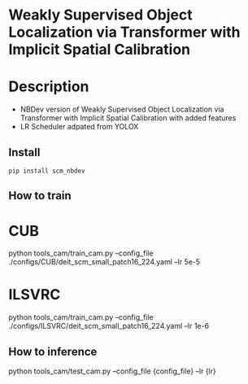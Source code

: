 Weakly Supervised Object Localization via Transformer with Implicit
Spatial Calibration
================

<!-- WARNING: THIS FILE WAS AUTOGENERATED! DO NOT EDIT! -->

# Description

- NBDev version of Weakly Supervised Object Localization via Transformer
  with Implicit Spatial Calibration with added features  
- LR Scheduler adpated from YOLOX

## Install

    pip install scm_nbdev

## How to train

# CUB

python tools_cam/train_cam.py –config_file
./configs/CUB/deit_scm_small_patch16_224.yaml –lr 5e-5

# ILSVRC

python tools_cam/train_cam.py –config_file
./configs/ILSVRC/deit_scm_small_patch16_224.yaml –lr 1e-6

## How to inference

python tools_cam/test_cam.py –config_file {config_file} –lr {lr}
